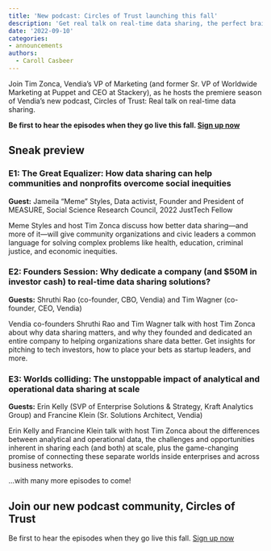 ```yaml
---
title: 'New podcast: Circles of Trust launching this fall'
description: 'Get real talk on real-time data sharing, the perfect brain food for innovation evangelists, business strategists, passionate developers, and next-gen technology fans..'
date: '2022-09-10'
categories:
- announcements
authors:
  - Caroll Casbeer
---
```


Join Tim Zonca, Vendia’s VP of Marketing (and former Sr. VP of Worldwide Marketing at Puppet and CEO at Stackery), as he hosts the premiere season of Vendia’s new podcast, Circles of Trust: Real talk on real-time data sharing. 

**Be first to hear the episodes when they go live this fall. [Sign up now](https://www.vendia.net/resources/circles-of-trust)**


## Sneak preview


### E1: The Great Equalizer: How data sharing can help communities and nonprofits overcome social inequities

**Guest:** Jameila “Meme” Styles, Data activist, Founder and President of MEASURE, Social Science Research Council, 2022 JustTech Fellow

Meme Styles and host Tim Zonca discuss how better data sharing—and more of it—will give community organizations and civic leaders a common language for solving complex problems like health, education, criminal justice, and economic inequities.


### E2: Founders Session: Why dedicate a company (and $50M in investor cash) to real-time data sharing solutions?

**Guests:** Shruthi Rao (co-founder, CBO, Vendia) and Tim Wagner (co-founder, CEO, Vendia)

Vendia co-founders Shruthi Rao and Tim Wagner talk with host Tim Zonca about why data sharing matters, and why they founded and dedicated an entire company to helping organizations share data better. Get insights for pitching to tech investors, how to place your bets as startup leaders, and more.


### E3: Worlds colliding: The unstoppable impact of analytical and operational data sharing at scale

**Guests:** Erin Kelly (SVP of Enterprise Solutions & Strategy, Kraft Analytics Group) and Francine Klein (Sr. Solutions Architect, Vendia)

Erin Kelly and Francine Klein talk with host Tim Zonca about the differences between analytical and operational data, the challenges and opportunities inherent in sharing each (and both) at scale, plus the game-changing promise of connecting these separate worlds inside enterprises and across business networks. 

...with many more episodes to come!
 


## Join our new podcast community, Circles of Trust

Be first to hear the episodes when they go live this fall. [Sign up now](https://www.vendia.net/resources/circles-of-trust)
